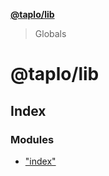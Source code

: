 **[@taplo/lib](README.md)**

> Globals

# @taplo/lib

## Index

### Modules

* ["index"](modules/_index_.md)
